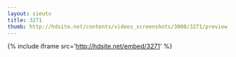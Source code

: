 ```yaml
---
layout: sieutv
title: 3271
thumb: http://hdsite.net/contents/videos_screenshots/3000/3271/preview_360p.mp4.jpg
---
```

{% include iframe src='http://hdsite.net/embed/3271' %}
 
